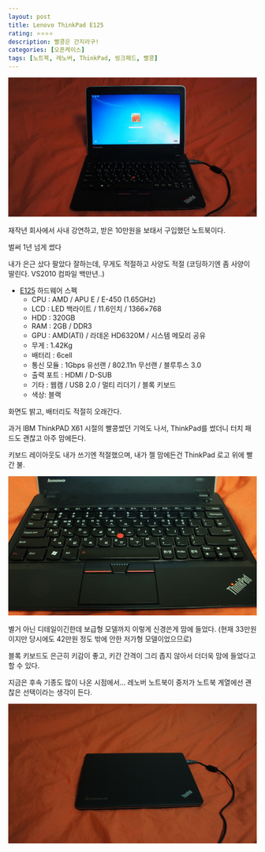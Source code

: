 ```yaml
---
layout: post
title: Lenovo ThinkPad E125
rating: ⭐️⭐️⭐️⭐️
description: 빨콩은 간지라구!
categories: [오픈케이스]
tags: [노트북, 레노버, ThinkPad, 씽크패드, 빨콩]
---
```


![E125](../../img/2013/e125_01.jpg)

재작년 회사에서 사내 강연하고, 받은 10만원을 보태서 구입했던 노트북이다.

벌써 1년 넘게 썼다

내가 은근 샀다 팔았다 잘하는데, 무게도 적절하고 사양도 적절 (코딩하기엔 좀 사양이 딸린다. VS2010 컴파일 백만년..)

* [E125](http://prod.danawa.com/info/?pcode=1486243&cate1=860&cate2=869&cate3=10586&cate4=0)
하드웨어 스펙
  * CPU : AMD / APU E / E-450 (1.65GHz)
  * LCD : LED 백라이트 / 11.6인치 / 1366×768
  * HDD : 320GB
  * RAM : 2GB / DDR3
  * GPU : AMD(ATI) / 라데온 HD6320M / 시스템 메모리 공유
  * 무게 : 1.42Kg
  * 배터리 : 6cell
  * 통신 모듈 : 1Gbps 유선랜 / 802.11n 무선랜 / 블루투스 3.0
  * 출력 포트 : HDMI / D-SUB
  * 기타 :  웹캠 / USB 2.0 / 멀티 리더기 / 블록 키보드
  * 색상: 블랙


화면도 밝고, 배터리도 적절히 오래간다.

과거 IBM ThinkPAD X61 시절의 빨콩썼던 기억도 나서, ThinkPad를 썼더니 터치 패드도 괜찮고 아주 맘에든다.

키보드 레이아웃도 내가 쓰기엔 적절했으며, 내가 젤 맘에든건 ThinkPad 로고 위에 빨간 불.

![E125](../../img/2013/e125_02.jpg)

별거 아닌 디테일이긴한데 보급형 모델까지 이렇게 신경쓴게 맘에 들었다. (현재 33만원이지만 당시에도 42만원 정도 밖에 안한 저가형 모델이었으므로)

블록 키보드도 은근히 키감이 좋고, 키간 간격이 그리 좁지 않아서 더더욱 맘에 들었다고 할 수 있다.

지금은 후속 기종도 많이 나온 시점에서… 레노버 노트북이 중저가 노트북 계열에선 괜찮은 선택이라는 생각이 든다.

![E125](../../img/2013/e125_03.jpg)
